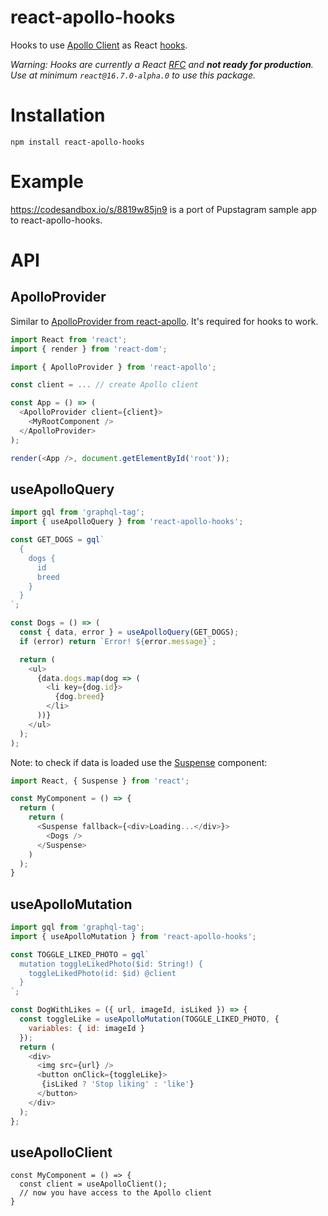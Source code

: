 # react-apollo-hooks

Hooks to use [Apollo Client](https://github.com/apollographql/apollo-client) as React [hooks](https://reactjs.org/docs/hooks-intro.html).

_Warning: Hooks are currently a React [RFC](https://github.com/reactjs/rfcs/pull/68) and **not ready for production**. Use at minimum `react@16.7.0-alpha.0` to use this package._

# Installation

`npm install react-apollo-hooks`

# Example

<https://codesandbox.io/s/8819w85jn9> is a port of Pupstagram sample app to react-apollo-hooks.

# API

## ApolloProvider

Similar to [ApolloProvider from react-apollo](https://www.apollographql.com/docs/react/essentials/get-started.html#creating-provider). It's required for hooks to work.

```javascript
import React from 'react';
import { render } from 'react-dom';

import { ApolloProvider } from 'react-apollo';

const client = ... // create Apollo client

const App = () => (
  <ApolloProvider client={client}>
    <MyRootComponent />
  </ApolloProvider>
);

render(<App />, document.getElementById('root'));
```

## useApolloQuery

```javascript
import gql from 'graphql-tag';
import { useApolloQuery } from 'react-apollo-hooks';

const GET_DOGS = gql`
  {
    dogs {
      id
      breed
    }
  }
`;

const Dogs = () => (
  const { data, error } = useApolloQuery(GET_DOGS);
  if (error) return `Error! ${error.message}`;

  return (
    <ul>
      {data.dogs.map(dog => (
        <li key={dog.id}>
          {dog.breed}
        </li>
      ))}
    </ul>
  );
);
```

Note: to check if data is loaded use the [Suspense](https://reactjs.org/docs/code-splitting.html#suspense) component:

```javascript
import React, { Suspense } from 'react';

const MyComponent = () => {
  return (
    return (
      <Suspense fallback={<div>Loading...</div>}>
        <Dogs />
      </Suspense>
    )
  );
}
```

## useApolloMutation

```javascript
import gql from 'graphql-tag';
import { useApolloMutation } from 'react-apollo-hooks';

const TOGGLE_LIKED_PHOTO = gql`
  mutation toggleLikedPhoto($id: String!) {
    toggleLikedPhoto(id: $id) @client
  }
`;

const DogWithLikes = ({ url, imageId, isLiked }) => {
  const toggleLike = useApolloMutation(TOGGLE_LIKED_PHOTO, {
    variables: { id: imageId }
  });
  return (
    <div>
      <img src={url} />
      <button onClick={toggleLike}>
       {isLiked ? 'Stop liking' : 'like'}
      </button>
    </div>
  );
};
```

## useApolloClient

```
const MyComponent = () => {
  const client = useApolloClient();
  // now you have access to the Apollo client
}
```